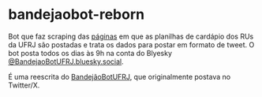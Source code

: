 # bandejaobot-reborn

Bot que faz scraping das [páginas](https://ru.ufrj.br/index.php/2014-07-24-00-55-59) em que as planilhas de cardápio dos RUs da UFRJ são postadas e trata os dados para postar em formato de tweet. O bot posta todos os dias às 9h na conta do Blyesky [@BandejaoBotUFRJ.bluesky.social](https://bsky.app/profile/bandejaobotufrj.bsky.social).

É uma reescrita do [BandejãoBotUFRJ](https://github.com/taiporto/bandejaobot-ufrj), que originalmente postava no Twitter/X.
